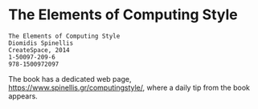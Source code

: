 The Elements of Computing Style
===============================

    The Elements of Computing Style
    Diomidis Spinellis
    CreateSpace, 2014
    1-50097-209-6
    978-1500972097

The book has a dedicated web page, <https://www.spinellis.gr/computingstyle/>,
where a daily tip from the book appears.
